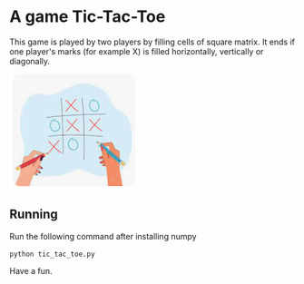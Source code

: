 # A game Tic-Tac-Toe 

This game is played by two players by filling cells of square matrix. It ends if one player's marks (for example X) is filled horizontally, vertically or diagonally.

![image](./tic-tac-toe.png)

## Running
Run the following command after installing numpy
```
python tic_tac_toe.py
```

Have a fun.